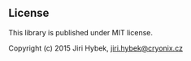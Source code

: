 ## License
This library is published under MIT license.

Copyright (c) 2015 Jiri Hybek, jiri.hybek@cryonix.cz